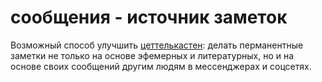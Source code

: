 # сообщения - источник заметок
Возможный способ улучшить [цеттелькастен](%D1%86%D0%B5%D1%82%D1%82%D0%B5%D0%BB%D1%8C%D0%BA%D0%B0%D1%81%D1%82%D0%B5%D0%BD): делать перманентные заметки не только на основе эфемерных и литературных, но и на основе своих сообщений другим людям в мессенджерах и соцсетях.
